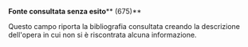 **Fonte consultata senza esito****  (675)**

Questo campo riporta la bibliografia consultata creando la descrizione dell'opera in cui non si è riscontrata alcuna informazione.